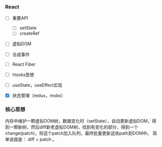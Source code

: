 ### React
- [ ] 重要API
  - [ ] setState
  - [ ] createRef
- [ ] 虚拟DOM
- [ ] 合成事件
- [ ] React Fiber
- [ ] Hooks思想
- [ ] useState，useEffect实现
- [X] 状态管理（redux，mobx）


### 核心思想
内存中维护一颗虚拟DOM树，数据变化时（setState），自动更新虚拟DOM，得到一颗新树，然后diff新老虚拟DOM树，找到有变化的部分，得到一个change(patch)，将这个patch加入队列，最终批量更新这些path到DOM中。 简单说就是： diff + patch 。